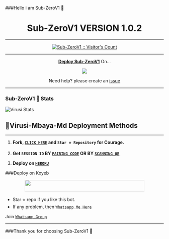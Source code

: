 ###Hello i am Sub-ZeroV1 💙
<h1  align="center"> Sub-ZeroV1 VERSION 1.0.2  </h1>
<p align="center">  

***
 <a aria-label="Sub-ZeroV1 is free to use" href="https://github.com/Chisayantando/Sub-ZeroV1" target="_blank">

</p>
<p align="center"><img src="https://profile-counter.glitch.me/{Chisayantando)/count.svg" alt="Sub-ZeroV1 :: Visitor's Count" /></p>

---

<p align="center">
  <a href="https://github.com/Chisayantando/Sub-ZeroV1"><b>Deploy Sub-ZeroV1</b></a> On...
</p>

<p align="center">
  <a href="https://dashboard.heroku.com/new?template=https://github.com/Chisayantando/Sub-ZeroV1"><img src="https://img.shields.io/badge/heroku-9d7acc?style=for-the-badge&logo=heroku&logoColor=430098"></a>

<p align="center">Need help? please create an <a href="https://github.com/Chisayantando/Sub-ZeroV1/issues">issue</a></p>

---

 <h3>Sub-ZeroV1 💙 Stats</h3>

![Virusi Stats](https://github-readme-stats.vercel.app/api/pin/?username=Vurusian&repo=Virusi-Mbaya-Md&show_owner=true&theme=dark)


    
   
## 🦠Virusi-Mbaya-Md Deployment Methods
---
1.  **Fork, [`CLICK HERE`](https://github.com/Vurusian/Virusi-Mbaya-Md/fork) and `Star ⭐ Repository` for Courage.**
2.  **Get `SESSION ID` BY    [`PAIRING CODE`](https://peqcod-d70aeb8502a2.herokuapp.com/pair)
OR BY [`SCANNING QR`](https://pearni-3db1e9057508.herokuapp.com)**
    
   4. **Deploy on [`HEROKU`](https://dashboard.heroku.com/new?template=https://github.com/Vurusian/Virusi-Mbaya-Md)**

###Deploy on Koyeb
   <br>
   <p align="center"><a href="https://app.koyeb.com/apps/deploy?type=git&repository=github.com/Chisayantando/Sub-ZeroV1 &branch=main&env[SESSION_ID]&env[OWNER_NUMBER]=263715275611&env[MONGODB_URI]&&env[OWNER_NAME]=ᴍʀ ɴᴛᴀɴᴅᴏ ᴏғᴄ💙&env[KOYEB_API]&env[PREFIX]=.&env[WAPRESENCE]&env[AUTO_READ_STATUS]=false&env[DISABLE_PM]=false&env[PACK_AUTHER]=whatsapp+bot&env[PACK_NAME]=Sub-ZeroV1 &env[STYLE]=0&env[MODE]=private&env[READ_MESSAGE]=false&env[THEME]=Whatsappbot&env[WARN_COUNT]=3&env[BLOCK_JID]=null&env[TIME_ZONE]=Africa/Lagos&name=Sub-ZeroV1 &env[KOYEB_NAME]=Sub-ZeroV1 &env[SUDO]=null&env[THUMB_IMAGE]=https://telegra.ph/file/1fce7dd9748d187fda061.jpg"> <img src="https://www.koyeb.com/static/images/deploy/button.svg" width="380" height="38.45""/></a></p>



- Star ⭐ repo if you like this bot.
- If any problem, then [`Whatsapp Me Here`](https://wa.me/263715275611)
  
Join [`Whatsapp Group`](https://)
_____________________
###Thank you for choosing Sub-ZeroV1 💙
